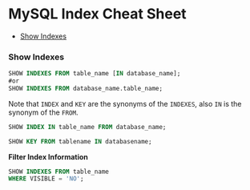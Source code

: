 # MySQL Index Cheat Sheet

* [Show Indexes](#show-indexes)

### Show Indexes
```sql
SHOW INDEXES FROM table_name [IN database_name];
#or
SHOW INDEXES FROM database_name.table_name;
```
Note that `INDEX` and `KEY` are the synonyms of the `INDEXES`, also `IN` is the synonym of the `FROM`.
```sql
SHOW INDEX IN table_name FROM database_name;

SHOW KEY FROM tablename IN databasename;
```

**Filter Index Information**
```sql
SHOW INDEXES FROM table_name
WHERE VISIBLE = 'NO';
```
